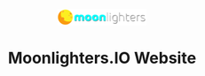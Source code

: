 <p align="center">
  <a href="https://moonlighters.io">
    <img alt="moonlighters-logo" src="./src/images/logo-light.svg" width="160" />
  </a>
</p>
<h1 align="center">
  Moonlighters.IO Website
</h1>
